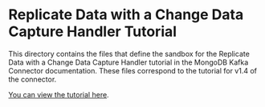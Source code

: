 # Replicate Data with a Change Data Capture Handler Tutorial

This directory contains the files that define the sandbox for the Replicate
Data with a Change Data Capture Handler tutorial in the MongoDB Kafka Connector documentation. These files correspond to the tutorial for
v1.4 of the connector.

[You can view the tutorial here](https://docs.mongodb.com/kafka-connector/v1.4/tutorials/replicate-with-cdc/).
